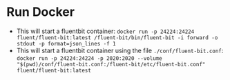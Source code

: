 # Run Docker

- This will start a fluentbit container: `docker run -p 24224:24224 fluent/fluent-bit:latest /fluent-bit/bin/fluent-bit -i forward -o stdout -p format=json_lines -f 1`
- This will start a fluentbit container using the file `./conf/fluent-bit.conf`: `docker run -p 24224:24224 -p 2020:2020 --volume "$(pwd)/conf/fluent-bit.conf:/fluent-bit/etc/fluent-bit.conf" fluent/fluent-bit:latest`
